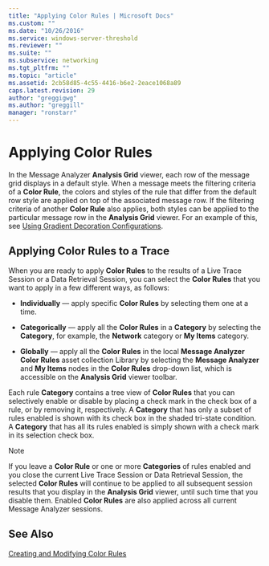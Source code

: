 ```yaml
---
title: "Applying Color Rules | Microsoft Docs"
ms.custom: ""
ms.date: "10/26/2016"
ms.service: windows-server-threshold
ms.reviewer: ""
ms.suite: ""
ms.subservice: networking
ms.tgt_pltfrm: ""
ms.topic: "article"
ms.assetid: 2cb58d85-4c55-4416-b6e2-2eace1068a89
caps.latest.revision: 29
author: "greggigwg"
ms.author: "greggill"
manager: "ronstarr"
---
```


# Applying Color Rules

In the Message Analyzer **Analysis Grid** viewer, each row of the message grid displays in a default style. When a message meets the filtering criteria of a **Color Rule**, the colors and styles of the rule that differ from the default row style are applied on top of the associated message row. If the filtering criteria of another **Color Rule** also applies, both styles can be applied to the particular message row in the **Analysis Grid** viewer. For an example of this, see [Using Gradient Decoration Configurations](using-and-managing-color-rules.md#BKMK_UsingGradientDecorations).  
  
## Applying Color Rules to a Trace  

 When you are ready to apply **Color Rules** to the results of a Live Trace Session or a Data Retrieval Session, you can select the **Color Rules** that you want to apply in a few different ways, as follows:  
  
-   **Individually** — apply specific **Color Rules** by selecting them one at a time.  
  
-   **Categorically** — apply all the **Color Rules** in a **Category** by selecting the **Category**, for example, the **Network** category or **My Items** category.  
  
-   **Globally** — apply all the **Color Rules** in the local **Message Analyzer Color Rules** asset collection Library by selecting the **Message Analyzer** and **My Items** nodes in the **Color Rules** drop-down list, which is accessible on the **Analysis Grid** viewer toolbar.  
  
Each rule **Category** contains a tree view of **Color Rules** that you can selectively enable or disable by placing a check mark in the check box of a rule, or by removing it, respectively. A **Category** that has only a subset of rules enabled is shown with its check box in the shaded tri-state condition. A **Category** that has all its rules enabled is simply shown with a check mark in its selection check box.  
  
> [!NOTE]
>  If you leave a **Color Rule** or one or more  **Categories** of rules enabled and you close the current Live Trace Session or Data Retrieval Session, the selected **Color Rules** will continue to be applied to all subsequent session results that you display in the **Analysis Grid** viewer, until such time that you disable them. Enabled **Color Rules** are also applied across all current Message Analyzer sessions.  
  
## See Also  

[Creating and Modifying Color Rules](creating-and-modifying-color-rules.md)